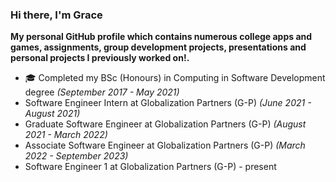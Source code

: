 ### Hi there, I'm Grace

<b>My personal GitHub profile which contains numerous college apps and games, assignments, group development projects, presentations and personal projects I previously worked on!.</b>

- 🎓 Completed my BSc (Honours) in Computing in Software Development degree <i>(September 2017 - May 2021)</i>
- Software Engineer Intern at Globalization Partners (G-P) <i>(June 2021 - August 2021) </i>
- Graduate Software Engineer at Globalization Partners (G-P) <i>(August 2021 - March 2022) </i>
- Associate Software Engineer at Globalization Partners (G-P) <i>(March 2022 - September 2023) </i>
- Software Engineer 1 at Globalization Partners (G-P) - present

